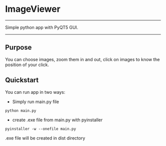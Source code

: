 # ImageViewer
___
Simple python app with PyQT5 GUI.
___
## **Purpose**
You can choose images, zoom them in and out, click on images to know the position of your click.
## **Quickstart**
You can run app in two ways:
- Simply run main.py file
```shell
python main.py
```
- create .exe file from main.py with pyinstaller
```shell
pyinstaller -w --onefile main.py
```
.exe file will be created in dist directory
